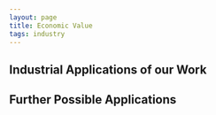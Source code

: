 ```yaml
---
layout: page
title: Economic Value
tags: industry
---
```



## Industrial Applications of our Work



## Further Possible Applications


